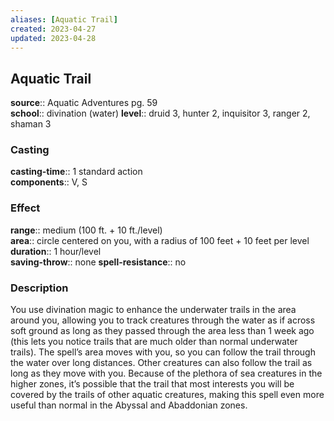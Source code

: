 ```yaml
---
aliases: [Aquatic Trail]
created: 2023-04-27
updated: 2023-04-28
---
```


## Aquatic Trail

**source**:: Aquatic Adventures pg. 59  
**school**:: divination (water)
**level**:: druid 3, hunter 2, inquisitor 3, ranger 2, shaman 3

### Casting

**casting-time**:: 1 standard action  
**components**:: V, S

### Effect

**range**:: medium (100 ft. + 10 ft./level)  
**area**:: circle centered on you, with a radius of 100 feet + 10 feet per level  
**duration**:: 1 hour/level  
**saving-throw**:: none
**spell-resistance**:: no

### Description

You use divination magic to enhance the underwater trails in the area around you, allowing you to track creatures through the water as if across soft ground as long as they passed through the area less than 1 week ago (this lets you notice trails that are much older than normal underwater trails). The spell’s area moves with you, so you can follow the trail through the water over long distances. Other creatures can also follow the trail as long as they move with you. Because of the plethora of sea creatures in the higher zones, it’s possible that the trail that most interests you will be covered by the trails of other aquatic creatures, making this spell even more useful than normal in the Abyssal and Abaddonian zones.
